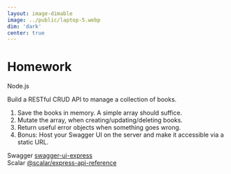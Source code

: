 ```yaml
---
layout: image-dimable
image: ../public/laptop-5.webp
dim: 'dark'
center: true
---
```


# Homework

Node.js

Build a RESTful CRUD API to manage a collection of books.

1. Save the books in memory. A simple array should suffice.
2. Mutate the array, when creating/updating/deleting books.
3. Return useful error objects when something goes wrong.
4. Bonus: Host your Swagger UI on the server and make it accessible via a static URL.

<div grid grid-cols-2 gap-2>
  <div flex flex-col items-center>
    <SwaggerUI url="../public/swagger/3-node.json" dialog class="my-4">Swagger</SwaggerUI>
    <a href="https://www.npmjs.com/package/swagger-ui-express">swagger-ui-express</a>
  </div>

  <div flex flex-col items-center>
    <ScalarUI url="../public/swagger/3-node.json" dialog class="my-4">Scalar</ScalarUI>
    <a href="https://github.com/scalar/scalar/blob/main/integrations/express/README.md">@scalar/express-api-reference</a>
  </div>
</div>

